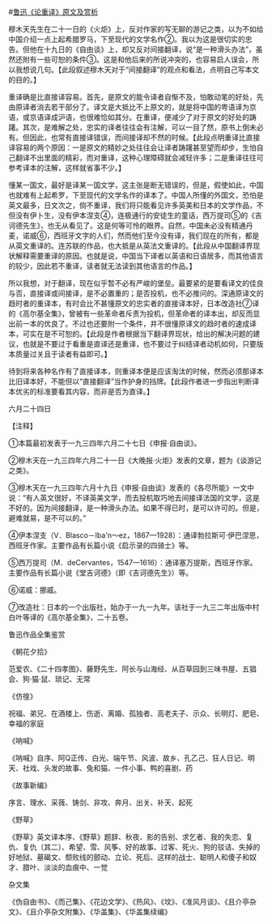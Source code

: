 #[鲁迅《论重译》原文及赏析](https://www.vrrw.net/wx/8460.html)

穆木天先生在二十一日的《火炬》上，反对作家的写无聊的游记之类，以为不如给中国介绍一点上起希腊罗马，下至现代的文学名作②。我以为这是很切实的忠告。但他在十九日的《自由谈》上，却又反对间接翻译，说“是一种滑头办法”，虽然还附有一些可恕的条件③。这是和他后来的所说冲突的，也容易启人误会，所以我想说几句。【此段叙述穆木天对于“间接翻译”的观点和看法，点明自己写本文的目的。】



重译确是比直接译容易。首先，是原文的能令译者自惭不及，怕敢动笔的好处，先由原译者消去若干部分了。译文是大抵比不上原文的，就是将中国的粤语译为京语，或京语译成沪语，也很难恰如其分。在重译，便减少了对于原文的好处的踌躇。其次，是难解之处，忠实的译者往往会有注解，可以一目了然，原书上倒未必有。但因此，也常有直接译错误，而间接译却不然的时候。【此段点明重译比直接译容易的两个原因：一是原文的精妙之处往往会让译者踌躇甚至望而却步，生怕自己翻译不出里面的精彩，而对重译，这种心理障碍就会减轻许多；二是重译往往可参考译本的注解，这样就省事不少。】

懂某一国文，最好是译某一国文学，这主张是断无错误的，但是，假使如此，中国也就难有上起希罗，下至现代的文学名作的译本了。中国人所懂的外国文，恐怕是英文最多，日文次之，倘不重译，我们将只能看见许多英美和日本的文学作品，不但没有伊卜生，没有伊本涅支④，连极通行的安徒生的童话，西万提司⑤的《吉诃德先生》，也无从看见了。这是何等可怜的眼界。自然，中国未必没有精通丹麦，诺威⑥，西班牙文字的人们，然而他们至今没有译，我们现在的所有，都是从英文重译的。连苏联的作品，也大抵是从英法文重译的。【此段从中国翻译界现状解释需要重译的原因。也就是说，中国当下译者以英语和日语居多，而其他语言的较少，因此若不重译，读者就无法读到其他语言的作品。】

所以我想，对于翻译，现在似乎暂不必有严峻的堡垒。最要紧的是要看译文的佳良与否，直接译或间接译，是不必置重的；是否投机，也不必推问的。深通原译文的趋时者的重译本，有时会比不甚懂原文的忠实者的直接译本好，日本改造社⑦译的《高尔基全集》，曾被有一些革命者斥责为投机，但革命者的译本出，却反而显出前一本的优良了。不过也还要附一个条件，并不很懂原译文的趋时者的速成译本，可实在是不可恕的。【此段是作者根据当下翻译界现状，给出的解决问题的建议，也就是不要过于看重是直译还是重译，也不要过于纠结译者动机如何，只要版本质量过关且于读者有益即可。】

待到将来各种名作有了直接译本，则重译本便是应该淘汰的时候，然而必须那译本比旧译本好，不能但以“直接翻译”当作护身的挡牌。【此段作者进一步指出判断译本优劣的标准要看其内容，而非是否为直译。】

六月二十四日





【注释】

①本篇最初发表于一九三四年六月二十七日《申报·自由谈》。

②穆木天在一九三四年六月二十一日《大晚报·火炬》发表的文章，题为《谈游记之类》。

③穆木天在一九三四年六月十九日《申报·自由谈》发表的《各尽所能》一文中说：“有人英文很好，不译英美文学，而去投机取巧地去间接译法国的文学，这是不好的。因为间接翻译，是一种滑头办法。如果不得已时，是可以许可的。但是，避难就易，是不可以的。”

④伊本涅支（V．Blasco－Iba'n～ez，1867—1928）：通译勃拉斯可·伊巴涅思，西班牙作家。主要作品有长篇小说《启示录的四骑士》等。

⑤西万提司（M．deCervantes，1547—1616）：通译塞万提斯，西班牙作家。主要作品有长篇小说《堂吉诃德》（即《吉诃德先生》）等。

⑥诺威：挪威。

⑦改造社：日本的一个出版社，始办于一九一九年。该社于一九三二年出版中村白叶等译的《高尔基全集》，二十五卷。

鲁迅作品全集鉴赏

《朝花夕拾》

范爱农、《二十四孝图》、藤野先生、阿长与山海经、从百草园到三味书屋、五猖会、狗·猫·鼠、琐记、无常

《仿徨》

祝福、弟兄、在酒楼上、伤逝、离婚、孤独者、高老夫子、示众、长明灯、肥皂、幸福的家庭

《呐喊》

《呐喊》自序、阿Q正传、白光、端午节、风波、故乡、孔乙己、狂人日记、明天、社戏、头发的故事、兔和猫、一件小事、鸭的喜剧、药

《故事新编》

序言、理水、采薇、铸剑、非攻、奔月、出关、补天、起死

《野草》

《野草》英文译本序、《野草》题辞、秋夜、影的告别、求乞者、我的失恋、复仇、复仇〔其二〕、希望、雪、风筝、好的故事、过客、死火、狗的驳诘、失掉的好地狱、墓碣文、颓败线的颤动、立论、死后、这样的战士、聪明人和傻子和奴才、腊叶、淡淡的血痕中、一觉

杂文集

《伪自由书》、《而己集》、《花边文学》、《热风》、《坟》、《准风月谈》、《且介亭杂文》、《且介亭杂文附集》、《华盖集》、《华盖集续编》

